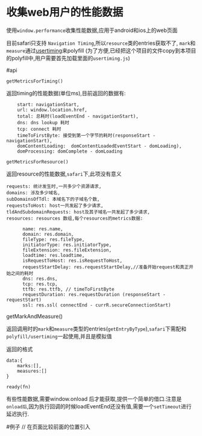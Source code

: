 # 收集web用户的性能数据


使用`window.performance`收集性能数据,应用于android和ios上的web页面

目前safari只支持 `Navigation Timing`,所以`resource`类的entries获取不了,
`mark`和`measure`通过[usertiming](`https://github.com/nicjansma/usertiming.js`)来polyfill
(为了方便,已经把这个项目的文件copy到本项目的polyfill中,用户需要首先加载里面的`usertiming.js`)


#api

`getMetricsForTiming()`

返回timing的性能数据(单位ms),目前返回的数据有:

        start: navigationStart,
        url: window.location.href,
        total: 总耗时(loadEventEnd - navigationStart),
        dns: dns lookup 耗时
        tcp: connect 耗时
        timeToFirstByte: 接受到第一个字节的耗时(responseStart - navigationStart),
        domContentLoading:  domContentLoadedEventStart - domLoading),
        domProcessing: domComplete - domLoading


`getMetricsForResource()`

返回resource的性能数据,`safari`下,此项没有意义

    requests: 统计发生时,一共多少个资源请求,
    domains: 涉及多少域名,
    subDomainsOfTdl: 本域名下的子域名个数,
    requestsToHost: host一共发起了多少请求,
    tldAndSubdomainRequests: host及其子域名一共发起了多少请求,
    resources: resources 数组,每个resources的metrics数据:

          name: res.name,
          domain: res.domain,
          fileType: res.fileType,
          initiatorType: res.initiatorType,
          fileExtension: res.fileExtension,
          loadtime: res.loadtime,
          isRequestToHost: res.isRequestToHost,
          requestStartDelay: res.requestStartDelay,//准备开始request和真正开始之间的耗时
          dns: res.dns,
          tcp: res.tcp,
          ttfb: res.ttfb, // timeToFirstByte
          requestDuration: res.requestDuration (responseStart - requestStart)
          ssl: res.ssl( connectEnd - currR.secureConnectionStart)


getMarkAndMeasure()

返回调用时的`mark`和`measure`类型的entries(`getEntryByType`),`safari`下需配和`polyfill/usertiming`一起使用,并且是模拟值

返回的格式

    data:{
        marks:[],
        measures:[]
    }

`ready(fn)`

有些性能数据,需要window.onload 后才能获取,提供一个简单的借口.注意是`onload后`,因为执行回调的时候loadEventEnd还没有值,需要一个`setTimeout`进行延迟执行.

#例子
    // 在页面比较前面的位置引入 <script src='polyfill/usertiming.js'>

    import perfObj from 'web-performance'

    perfObj.ready(function(){
        console.log(perfObj.getMetricsForTiming())
        console.log(perfObj.getMetricsForResource())
    })

    setTimeout(()=>{
        window.performance.mark('mark_end_xhr');
        window.performance.measure('mark_xhr','mark_start_xhr','mark_end_xhr');
        console.log(perfObj.getMarkAndMeasure())
    },1000)

    window.performance.mark('mark_start_xhr');







